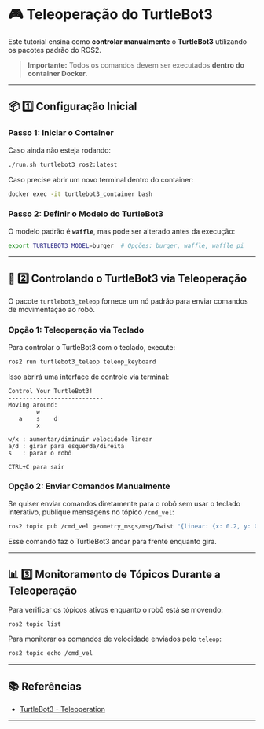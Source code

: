 # 🎮 Teleoperação do TurtleBot3

Este tutorial ensina como **controlar manualmente** o **TurtleBot3** utilizando os pacotes padrão do ROS2.

> **Importante:** Todos os comandos devem ser executados **dentro do container Docker**.

---

## 📦 1️⃣ Configuração Inicial

### **Passo 1: Iniciar o Container**
Caso ainda não esteja rodando:
```bash
./run.sh turtlebot3_ros2:latest
```
Caso precise abrir um novo terminal dentro do container:
```bash
docker exec -it turtlebot3_container bash
```

### **Passo 2: Definir o Modelo do TurtleBot3**
O modelo padrão é **`waffle`**, mas pode ser alterado antes da execução:
```bash
export TURTLEBOT3_MODEL=burger  # Opções: burger, waffle, waffle_pi
```

---

## 🚀 2️⃣ Controlando o TurtleBot3 via Teleoperação

O pacote `turtlebot3_teleop` fornece um nó padrão para enviar comandos de movimentação ao robô.

### **Opção 1: Teleoperação via Teclado**
Para controlar o TurtleBot3 com o teclado, execute:
```bash
ros2 run turtlebot3_teleop teleop_keyboard
```
Isso abrirá uma interface de controle via terminal:

```
Control Your TurtleBot3!
---------------------------
Moving around:
        w
   a    s    d
        x

w/x : aumentar/diminuir velocidade linear
a/d : girar para esquerda/direita
s   : parar o robô

CTRL+C para sair
```

### **Opção 2: Enviar Comandos Manualmente**
Se quiser enviar comandos diretamente para o robô sem usar o teclado interativo, publique mensagens no tópico `/cmd_vel`:

```bash
ros2 topic pub /cmd_vel geometry_msgs/msg/Twist "{linear: {x: 0.2, y: 0.0, z: 0.0}, angular: {x: 0.0, y: 0.0, z: 0.5}}"
```

Esse comando faz o TurtleBot3 andar para frente enquanto gira.

---

## 📊 3️⃣ Monitoramento de Tópicos Durante a Teleoperação

Para verificar os tópicos ativos enquanto o robô está se movendo:
```bash
ros2 topic list
```

Para monitorar os comandos de velocidade enviados pelo `teleop`:
```bash
ros2 topic echo /cmd_vel
```

---

## 📚 Referências

- [TurtleBot3 - Teleoperation](https://emanual.robotis.com/docs/en/platform/turtlebot3/basic_operation/#topic-monitor)

---
